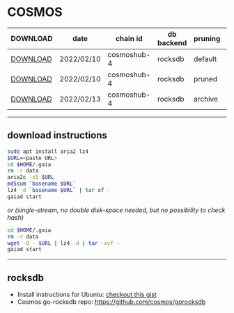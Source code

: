 # COSMOS
 
| DOWNLOAD  | date | chain id | db backend | pruning | size | file name | hash |
| --------- | ---- | -------- | ---------- | ------- | ---- | --------- | ---- |
| [DOWNLOAD](https://quicksync.ccvalidators.com/SNAPSHOTS/cosmoshub-4_20220210_default.tar.lz4) | 2022/02/10 | cosmoshub-4 | rocksdb | default | 331G | cosmoshub-4_20220210_default.tar.lz4 | 81848d8efff4522eaa886015f7029a8b |
| [DOWNLOAD](https://quicksync.ccvalidators.com/SNAPSHOTS/cosmoshub-4_20220210_pruned.tar.lz4) | 2022/02/10 | cosmoshub-4 | rocksdb | pruned | 289G | cosmoshub-4_20220210_pruned.tar.lz4 | 64d4009844170bb4cddd6a74adf2e434 |
| [DOWNLOAD](https://quicksync.ccvalidators.com/SNAPSHOTS/cosmoshub-4_20220213_archive.tar.lz4) | 2022/02/13 | cosmoshub-4 | rocksdb | archive | 1171G | cosmoshub-4_20220213_archive.tar.lz4 | 3ae3b7ceea587881bbe9cf9c7eb817c7 |
 
---
## download instructions
 
```sh
sudo apt install aria2 lz4
$URL=<paste URL>
cd $HOME/.gaia
rm -r data
aria2c -x5 $URL
md5sum `basename $URL`
lz4 -d `basename $URL` | tar xf -
gaiad start
```
*or (single-stream, no double disk-space needed, but no possibility to check hash)*
```sh
cd $HOME/.gaia
rm -r data
wget -O - $URL | lz4 -d | tar -xvf -
gaiad start
```
 
---
## rocksdb
 
- Install instructions for Ubuntu: [checkout this gist](https://gist.github.com/clemensgg/907de16baa203946633ddca462cbf597)
- Cosmos go-rocksdb repo: https://github.com/cosmos/gorocksdb
